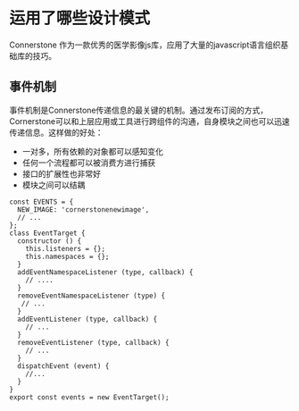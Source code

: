 # 运用了哪些设计模式

Connerstone 作为一款优秀的医学影像js库，应用了大量的javascript语言组织基础库的技巧。

## 事件机制

事件机制是Connerstone传递信息的最关键的机制。通过发布订阅的方式，Cornerstone可以和上层应用或工具进行跨组件的沟通，自身模块之间也可以迅速传递信息。这样做的好处：

* 一对多，所有依赖的对象都可以感知变化
* 任何一个流程都可以被消费方进行捕获
* 接口的扩展性也非常好
* 模块之间可以结耦

``` 
const EVENTS = {
  NEW_IMAGE: 'cornerstonenewimage',
  // ...
};
class EventTarget {
  constructor () {
    this.listeners = {};
    this.namespaces = {};
  }
  addEventNamespaceListener (type, callback) {
    // ....
  }
  removeEventNamespaceListener (type) {
   // ...
  }
  addEventListener (type, callback) {
    // ...
  }
  removeEventListener (type, callback) {
    // ...
  }
  dispatchEvent (event) {
    //...
  }
}
export const events = new EventTarget();
```

